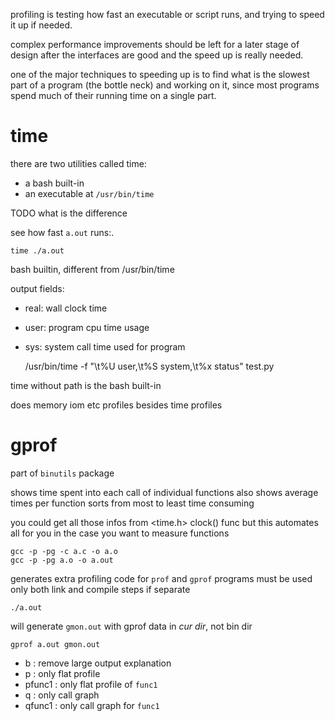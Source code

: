 profiling is testing how fast an executable or script runs,
and trying to speed it up if needed.

complex performance improvements should be left for a later stage of design
after the interfaces are good and the speed up is really needed.

one of the major techniques to speeding up is to find what is the slowest part of a
program (the bottle neck) and working on it, since most programs spend much of their
running time on a single part.

# time

there are two utilities called time:

- a bash built-in
- an executable at `/usr/bin/time`

TODO what is the difference

see how fast `a.out` runs:.

    time ./a.out

bash builtin, different from /usr/bin/time

output fields:

- real: wall clock time
- user: program cpu time usage
- sys: system call time used for program

    /usr/bin/time -f "\t%U user,\t%S system,\t%x status" test.py

time without path is the bash built-in

does memory iom etc profiles besides time profiles

# gprof

part of `binutils` package

shows time spent into each call of individual functions
also shows average times per function
sorts from most to least time consuming

you could get all those infos from <time.h> clock() func
but this automates all for you in the case you want to measure functions

    gcc -p -pg -c a.c -o a.o
    gcc -p -pg a.o -o a.out

generates extra profiling code for `prof` and `gprof` programs
must be used only both link and compile steps if separate

    ./a.out

will generate `gmon.out` with gprof data in *cur dir*, not bin dir

    gprof a.out gmon.out

- b : remove large output explanation
- p : only flat profile
- pfunc1 : only flat profile of `func1`
- q : only call graph
- qfunc1 : only call graph for `func1`
